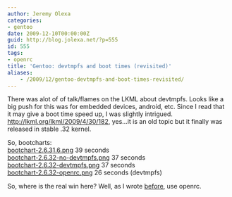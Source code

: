 ```yaml
---
author: Jeremy Olexa
categories:
- gentoo
date: 2009-12-10T00:00:00Z
guid: http://blog.jolexa.net/?p=555
id: 555
tags:
- openrc
title: 'Gentoo: devtmpfs and boot times (revisited)'
aliases:
    - /2009/12/gentoo-devtmpfs-and-boot-times-revisited/
---
```


There was alot of of talk/flames on the LKML about devtmpfs. Looks like a big push for this was for embedded devices, android, etc. Since I read that it may give a boot time speed up, I was slightly intrigued. <http://lkml.org/lkml/2009/4/30/182>, yes&#8230;it is an old topic but it finally was released in stable .32 kernel.

So, bootcharts:  
[bootchart-2.6.31.6.png][1] 39 seconds  
[bootchart-2.6.32-no-devtmpfs.png][2] 37 seconds  
[bootchart-2.6.32-devtmpfs.png][3] 37 seconds  
[bootchart-2.6.32-openrc.png][4] 26 seconds (devtmpfs)

So, where is the real win here? Well, as I wrote [before][5], use openrc.

 [1]: http://dev.gentoo.org/~darkside/perm/bootchart/bootchart-2.6.31.6.png
 [2]: http://dev.gentoo.org/~darkside/perm/bootchart/bootchart-2.6.32-no-devtmpfs.png
 [3]: http://dev.gentoo.org/~darkside/perm/bootchart/bootchart-2.6.32-devtmpfs.png
 [4]: http://dev.gentoo.org/~darkside/perm/bootchart/bootchart-2.6.32-openrc.png
 [5]: http://blog.jolexa.net/2008/09/22/gentoo-improve-boot-time/